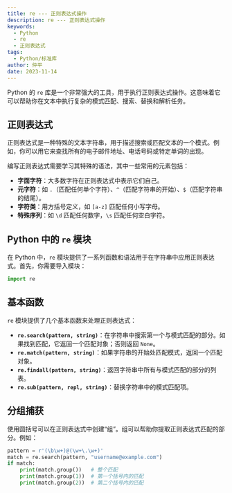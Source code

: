 ```yaml
---
title: re --- 正则表达式操作
description: re --- 正则表达式操作
keywords:
  - Python
  - re
  - 正则表达式
tags:
  - Python/标准库
author: 仲平
date: 2023-11-14
---
```


Python 的 `re` 库是一个非常强大的工具，用于执行正则表达式操作。这意味着它可以帮助你在文本中执行复杂的模式匹配、搜索、替换和解析任务。

## 正则表达式

正则表达式是一种特殊的文本字符串，用于描述搜索或匹配文本的一个模式。例如，你可以用它来查找所有的电子邮件地址、电话号码或特定单词的出现。

编写正则表达式需要学习其特殊的语法，其中一些常用的元素包括：

- **字面字符**：大多数字符在正则表达式中表示它们自己。
- **元字符**：如 `.`（匹配任何单个字符）、`^`（匹配字符串的开始）、`$`（匹配字符串的结尾）。
- **字符类**：用方括号定义，如 `[a-z]` 匹配任何小写字母。
- **特殊序列**：如 `\d` 匹配任何数字，`\s` 匹配任何空白字符。

## Python 中的 `re` 模块

在 Python 中，`re` 模块提供了一系列函数和语法用于在字符串中应用正则表达式。首先，你需要导入模块：

```python
import re
```

## 基本函数

`re` 模块提供了几个基本函数来处理正则表达式：

- **`re.search(pattern, string)`**：在字符串中搜索第一个与模式匹配的部分。如果找到匹配，它返回一个匹配对象；否则返回 `None`。
- **`re.match(pattern, string)`**：如果字符串的开始处匹配模式，返回一个匹配对象。
- **`re.findall(pattern, string)`**：返回字符串中所有与模式匹配的部分的列表。
- **`re.sub(pattern, repl, string)`**：替换字符串中的模式匹配项。

## 分组捕获

使用圆括号可以在正则表达式中创建“组”。组可以帮助你提取正则表达式匹配的部分。例如：

```python
pattern = r'(\b\w+)@(\w+\.\w+)'
match = re.search(pattern, "username@example.com")
if match:
    print(match.group())   # 整个匹配
    print(match.group(1))  # 第一个括号内的匹配
    print(match.group(2))  # 第二个括号内的匹配
```

